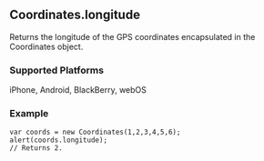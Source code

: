 Coordinates.longitude
-----------
Returns the longitude of the GPS coordinates encapsulated in the Coordinates object.

### Supported Platforms ###
iPhone, Android, BlackBerry, webOS

### Example ###
    var coords = new Coordinates(1,2,3,4,5,6);
    alert(coords.longitude);
    // Returns 2.